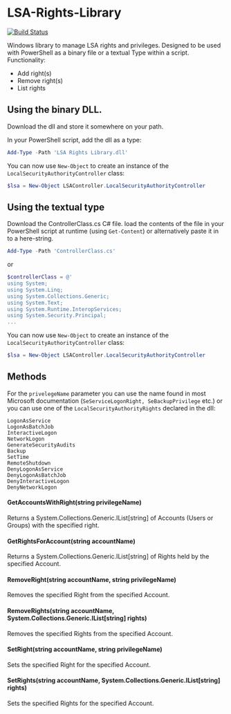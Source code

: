 # LSA-Rights-Library
[![Build Status](https://dev.azure.com/wightsci/GitHubRepos/_apis/build/status/wightsci.LSA-Rights-Library?branchName=master)](https://dev.azure.com/wightsci/GitHubRepos/_build/latest?definitionId=2&branchName=master)

Windows library to manage LSA rights and privileges. Designed to be used with PowerShell as a binary file or a textual Type within a script.
Functionality:
* Add right(s)
* Remove right(s)
* List rights

## Using the binary DLL.
Download the dll and store it somewhere on your path.

In your PowerShell script, add the dll as a type:
```PowerShell
Add-Type -Path 'LSA Rights Library.dll'
```
You can now use ```New-Object``` to create an instance of the ```LocalSecurityAuthorityController``` class:
```PowerShell
$lsa = New-Object LSAController.LocalSecurityAuthorityController
```

## Using the textual type
Download the ControllerClass.cs C# file.
load the contents of the file in your PowerShell script at runtime (using ```Get-Content```) or 
alternatively paste it in to a here-string.

```PowerShell
Add-Type -Path 'ControllerClass.cs'
```
or

```PowerShell
$controllerClass = @'
using System;
using System.Linq;
using System.Collections.Generic;
using System.Text;
using System.Runtime.InteropServices;
using System.Security.Principal;
...
```
You can now use ```New-Object``` to create an instance of the ```LocalSecurityAuthorityController``` class:
```PowerShell
$lsa = New-Object LSAController.LocalSecurityAuthorityController
```



## Methods
For the ```privelegeName``` parameter you can use the name found in most Microsoft documentation (```SeServiceLogonRight, SeBackupPrivilege``` etc.) 
or you can use one of the ```LocalSecurityAuthorityRights``` declared in the dll:

```
LogonAsService
LogonAsBatchJob
InteractiveLogon
NetworkLogon
GenerateSecurityAudits
Backup
SetTime
RemoteShutdown
DenyLogonAsService
DenyLogonAsBatchJob
DenyInteractiveLogon
DenyNetworkLogon
```

#### GetAccountsWithRight(string privilegeName)
Returns a System.Collections.Generic.IList[string] of Accounts (Users or Groups) with the specified right.

#### GetRightsForAccount(string accountName)
Returns a System.Collections.Generic.IList[string] of Rights held by the specified  Account.

#### RemoveRight(string accountName, string privilegeName)
Removes the specified Right from the specified Account.

#### RemoveRights(string accountName, System.Collections.Generic.IList[string] rights)
Removes the specified Rights from the specified Account.

#### SetRight(string accountName, string privilegeName)
Sets the specified Right for the specified Account.

#### SetRights(string accountName, System.Collections.Generic.IList[string] rights)
Sets the specified Rights for the specified Account.